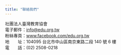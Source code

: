 ```yaml
---
title: "聯絡我們"
---
```


社團法人臺灣教育協會  
電子郵件：info@edu.org.tw  
粉絲專頁：www.facebook.com/edu.org.tw  
地　　址：104095 台北市中山區南京東路二段 140 號 6 樓  
電　　話：(02) 2508-0218  
